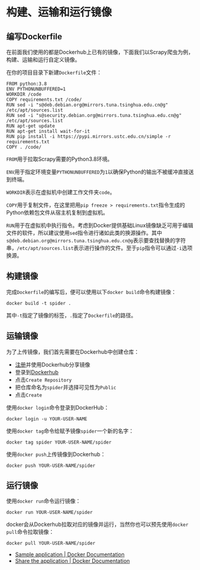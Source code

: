 # 构建、运输和运行镜像

## 编写Dockerfile

在前面我们使用的都是Dockerhub上已有的镜像，下面我们以Scrapy爬虫为例，构建、运输和运行自定义镜像。

在你的项目目录下新建`Dockerfile`文件：

```
FROM python:3.8
ENV PYTHONUNBUFFERED=1
WORKDIR /code
COPY requirements.txt /code/
RUN sed -i "s@deb.debian.org@mirrors.tuna.tsinghua.edu.cn@g" /etc/apt/sources.list
RUN sed -i "s@security.debian.org@mirrors.tuna.tsinghua.edu.cn@g" /etc/apt/sources.list
RUN apt-get update
RUN apt-get install wait-for-it
RUN pip install -i https://pypi.mirrors.ustc.edu.cn/simple -r requirements.txt
COPY . /code/
```

`FROM`用于拉取Scrapy需要的Python3.8环境。

`ENV`用于指定环境变量`PYTHONUNBUFFERED`为`1`以确保Python的输出不被缓冲直接送到终端。

`WORKDIR`表示在虚拟机中创建工作文件夹`code`。

`COPY`用于复制文件，在这里把用`pip freeze > requirements.txt`指令生成的Python依赖包文件从宿主机复制到虚拟机。

`RUN`用于在虚拟机中执行指令。考虑到Docker提供基础Linux镜像缺乏可用于编辑文件的软件，所以建议使用`sed`指令进行诸如此类的换源操作。其中`s@deb.debian.org@mirrors.tuna.tsinghua.edu.cn@g`表示要查找替换的字符串，`/etc/apt/sources.list`表示进行操作的文件。至于`pip`指令可以通过`-i`选项换源。

## 构建镜像

完成`Dockerfile`的编写后，便可以使用以下`docker build`命令构建镜像：

`docker build -t spider .`

其中`-t`指定了镜像的标签，`.`指定了`Dockerfile`的路径。

## 运输镜像

为了上传镜像，我们首先需要在Dockerhub中创建仓库：
- [注册](https://www.docker.com/pricing?utm_source=docker&utm_medium=webreferral&utm_campaign=docs_driven_upgrade)并使用Dockerhub分享镜像
- 登录到[Dockerhub](https://hub.docker.com/)
- 点击`Create Repository`
- 把仓库命名为`spider`并选择可见性为`Public`
- 点击`Create`

使用`docker login`命令登录到DockerHub：

`docker login -u YOUR-USER-NAME`

使用`docker tag`命令给赋予镜像`spider`一个新的名字：

`docker tag spider YOUR-USER-NAME/spider`

使用`docker push`上传镜像到Dockerhub：

`docker push YOUR-USER-NAME/spider`

## 运行镜像

使用`docker run`命令运行镜像：

`docker run YOUR-USER-NAME/spider`

docker会从Dockerhub拉取对应的镜像并运行，当然你也可以预先使用`docker pull`命令拉取镜像：

`docker pull YOUR-USER-NAME/spider`

- [Sample application | Docker Documentation](https://docs.docker.com/get-started/02_our_app/)
- [Share the application | Docker Documentation](https://docs.docker.com/get-started/04_sharing_app/)